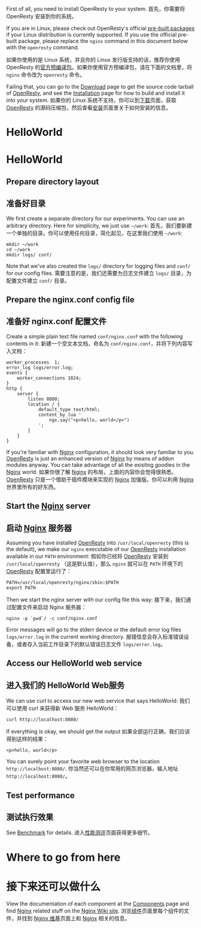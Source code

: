 <!---
    @title         Getting Started
    @creator       Yichun Zhang
    @created       2011-06-20 11:39 GMT
    @modifier      Yichun Zhang
    @modifier_link yichun-zhang
    @modified      2011-11-03 06:51 GMT
    @changes       29
--->

First of all, you need to install OpenResty to your system.
首先，你需要将 OpenResty 安装到你的系统。

If you are in Linux, please check out OpenResty's official [pre-built packages](linux-packages.html) if your Linux distribution is currently supported. If you use the official pre-built package, please
replace the `nginx` command in this document below with the `openresty` command.

如果你使用的是 Linux 系统，并且你的 Linux 发行版支持的话，推荐你使用 OpenResty 的[官方预编译包](linux-packages.html)。如果你使用官方预编译包，请在下面的文档里，将 `nginx` 命令改为 `openresty` 命令。

Failing that, you can go to the [Download](download.html) page to get the source
code tarball of [OpenResty](openresty.html), and see the [Installation](installation.html) page
for how to build and install it into your system.
如果你的 Linux 系统不支持，你可以到[下载](download.html)页面，获取 [OpenResty](openresty.html) 的源码压缩包，然后查看[安装](installation.html)页面里关于如何安装的信息。


# HelloWorld
# HelloWorld

## Prepare directory layout
## 准备好目录

We first create a separate directory for our experiments. You can use an arbitrary
directory. Here for simplicity, we just use `~/work`:
首先，我们要新建一个单独的目录。你可以使用任何目录，简化起见，在这里我们使用 `~/work`:

```
mkdir ~/work
cd ~/work
mkdir logs/ conf/
```

Note that we've also created the `logs/` directory for logging files and `conf/` for
our config files.
需要注意的是，我们还需要为日志文件建立 `logs/` 目录，为配置文件建立 `conf/` 目录。

## Prepare the nginx.conf config file
## 准备好 nginx.conf 配置文件

Create a simple plain text file named `conf/nginx.conf` with the following contents
in it:
新建一个空文本文档，命名为 `conf/nginx.conf`，并将下列内容写入文档：

```
worker_processes  1;
error_log logs/error.log;
events {
    worker_connections 1024;
}
http {
    server {
        listen 8080;
        location / {
            default_type text/html;
            content_by_lua '
                ngx.say("<p>hello, world</p>")
            ';
        }
    }
}
```

If you're familiar with [Nginx](nginx.html) configuration, it should look very
familiar to you. [OpenResty](openresty.html) is just an enhanced version of
[Nginx](nginx.html) by means of addon modules anyway. You can take advantage
of all the exisitng goodies in the [Nginx](nginx.html) world.
如果你很了解 [Nginx](nginx.html) 的布局，上面的内容你会觉得很熟悉。[OpenResty](openresty.html) 只是一个借助于插件模块来实现的 [Nginx](nginx.html) 加强版。你可以利用 [Nginx](nginx.html) 世界里所有的好东西。

## Start the [Nginx](nginx.html) server
## 启动 [Nginx](nginx.html) 服务器

Assuming you have installed [OpenResty](openresty.html) into `/usr/local/openresty` (this
is the default), we make our `nginx` executable of our [OpenResty](openresty.html) installation
available in our `PATH` environment:
假如你已经将 [OpenResty](openresty.html) 安装到 `/usr/local/openresty` （这是默认值），那么 `nginx` 就可以在 `PATH` 环境下的 [OpenResty](openresty.html) 配置里运行了：

```
PATH=/usr/local/openresty/nginx/sbin:$PATH
export PATH
```

Then we start the nginx server with our config file this way:
接下来，我们通过配置文件来启动 Nginx 服务器：

```
nginx -p `pwd`/ -c conf/nginx.conf
```

Error messages will go to the stderr device or the default error log files `logs/error.log` in
the current working directory.
报错信息会存入标准错误设备，或者存入当前工作目录下的默认错误日志文件 `logs/error.log`。

## Access our HelloWorld web service
## 进入我们的 HelloWorld Web服务

We can use curl to access our new web service that says HelloWorld:
我们可以使用 curl 来获得新 Web 服务 HelloWorld：

```
curl http://localhost:8080/
```

If everything is okay, we should get the output
如果全部运行正确，我们应该得到这样的结果：

```
<p>hello, world</p>
```

You can surely point your favorite web browser to the location `http://localhost:8080/`.
你当然还可以在你常用的网页浏览器，输入地址 `http://localhost:8080/`。

## Test performance
## 测试执行效果

See [Benchmark](benchmark.html) for details.
进入[性能测评](benchmark.html)页面获得更多细节。


# Where to go from here
# 接下来还可以做什么

View the documentation of each component at the [Components](components.html) page
and find [Nginx](nginx.html) related stuff on the [Nginx Wiki site](http://wiki.nginx.org/).
浏览[组件](components.html)页面里每个组件的文件，并找到 [Nginx 维基](http://wiki.nginx.org/)页面上和 [Nginx](nginx.html) 相关的信息。
